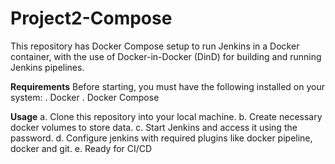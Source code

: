 # Project2-Compose
This repository has Docker Compose setup to run Jenkins in a Docker container, with the use of Docker-in-Docker (DinD) for building and running Jenkins pipelines.

**Requirements**
Before starting, you must have the following installed on your system:
  . Docker
  . Docker Compose

**Usage**
a. Clone this repository into your local machine.
b. Create necessary docker volumes to store data.
c. Start Jenkins and access it using the password.
d. Configure jenkins with required plugins like docker pipeline, docker and git.
e. Ready for CI/CD

 
